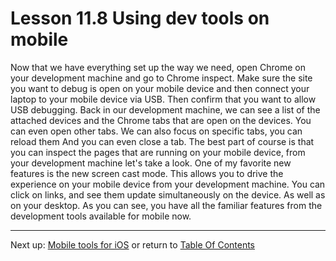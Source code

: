 # Lesson 11.8 Using dev tools on mobile

Now that we have everything set up the way we need, open Chrome on your development machine and go to Chrome inspect. Make sure the site you want to debug is open on your mobile device and then connect your laptop to your mobile device via USB. Then confirm that you want to allow USB debugging. Back in our development machine, we can see a list of the attached devices and the Chrome tabs that are open on the devices. You can even open other tabs. We can also focus on specific tabs, you can reload them And you can even close a tab. The best part of course is that you can inspect the pages that are running on your mobile device, from your development machine let's take a look. One of my favorite new features is the new screen cast mode. This allows you to drive the experience on your mobile device from your development machine. You can click on links, and see them update simultaneously on the device. As well as on your desktop. As you can see, you have all the familiar features from the development tools available for mobile now.

- - -
Next up: [Mobile tools for iOS](ND024_Part4_Lesson11_09.md) or return to [Table Of Contents](./ND024_TableOfContents.md)
